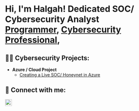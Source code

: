 <h1>Hi, I'm Halgah! Dedicated SOC/ Cybersecurity Analyst <br/><a href="https://github.com/hgregnau">Programmer</a>, <a href="https://www.linkedin.com/in/hgregorynau/">Cybersecurity Professional</a>, </h1>

<h2>👨‍💻 Cybersecurity Projects:</h2>

- <b>Azure / Cloud Project</b>
  - [Creating a Live SOC/ Honeynet in Azure](github.com/hgregnau/Azure-SOC---HoneyNet)

<h2> 🤳 Connect with me:</h2>

[<img align="left" alt="JoshMadakor | LinkedIn" width="22px" src="https://cdn.jsdelivr.net/npm/simple-icons@v3/icons/linkedin.svg" />][linkedin]


[linkedin]: https://linkedin.com/in/hgregorynau

<!--
**joshmadakor1/joshmadakor1** is a ✨ _special_ ✨ repository because its `README.md` (this file) appears on your GitHub profile.

Here are some ideas to get you started:

- 🔭 I’m currently working on ...
- 🌱 I’m currently learning ...
- 👯 I’m looking to collaborate on ...
- 🤔 I’m looking for help with ...
- 💬 Ask me about ...
- 📫 How to reach me: ...
- 😄 Pronouns: ...
- ⚡ Fun fact: ...
-->
